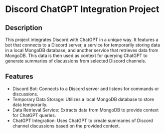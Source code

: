 # Discord ChatGPT Integration Project

## Description
This project integrates Discord with ChatGPT in a unique way. It features a bot that connects to a Discord server, a service for temporarily storing data in a local MongoDB database, and another service that retrieves data from MongoDB. This data is then used as context for querying ChatGPT to generate summaries of discussions from selected Discord channels.

## Features
* Discord Bot: Connects to a Discord server and listens for commands or discussions.
* Temporary Data Storage: Utilizes a local MongoDB database to store data temporarily.
* Data Retrieval Service: Extracts data from MongoDB to provide context for ChatGPT queries.
* ChatGPT Integration: Uses ChatGPT to create summaries of Discord channel discussions based on the provided context.